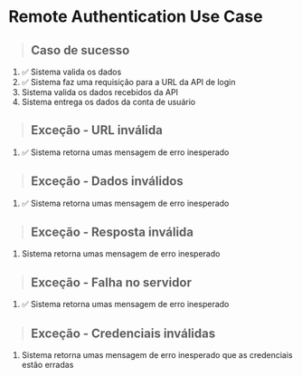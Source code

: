 # Remote Authentication Use Case

> ## Caso de sucesso
1. ✅ Sistema valida os dados
2. ✅ Sistema faz uma requisição para a URL da API de login
3. Sistema valida os dados recebidos da API
4. Sistema  entrega os dados da conta de usuário

> ## Exceção - URL inválida
1. ✅ Sistema retorna umas mensagem de erro inesperado

> ## Exceção - Dados inválidos
1. ✅ Sistema retorna umas mensagem de erro inesperado

> ## Exceção - Resposta inválida
1. Sistema retorna umas mensagem de erro inesperado

> ## Exceção - Falha no servidor
1. ✅ Sistema retorna umas mensagem de erro inesperado

> ## Exceção - Credenciais inválidas
1. Sistema retorna umas mensagem de erro inesperado que as credenciais estão erradas

